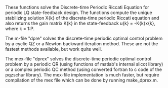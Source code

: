 These functions solve the Discrete-time Periodic Riccati Equation for periodic LQ state-feedback design. The functions compute the unique stabilizing solution X{k} of the discrete-time periodic Riccati equation and also returns the gain matrix K{k} in the state-feedback u{k} = -K{k}x{k}, where k = 1:P.

The m-file "dpre" solves the discrete-time periodic optimal control problem by a cyclic QZ or a Newton backward iteration method. These are not the fastest methods available, but work quite well. 

The mex-file "dprex" solves the discrete-time periodic optimal control problem by a periodic QR (using functions of matlab's internal slicot library) or a complex periodic QC method (using converted fortran to c code of the pqzschur library). The mex-file implementation is much faster, but require compilation of the mex file which can be done by running make_dprex.m. 
